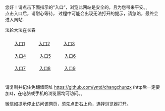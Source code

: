 您好！请点击下面指示的“入口”，浏览此网站是安全的，且为您带来平安。。 <br/>
点击入口后，请耐心等待， 过程中可能会出现无法打开的提示，请忽略，最终会进入网站. </br>

法轮大法在长春<br/>
<div style="padding:10px"><a style="margin:20px" target="_blank" href="https://dkt8x8pl8a8ef.cloudfront.net/2Qpsp?svfszks" id="ccLink1" rel="nofollow">入口1</a> <a target="_blank" style="margin:20px" href="https://d29nt1l7c807d1.cloudfront.net/2Qpsp?njwfnta" id="ccLink2" rel="nofollow">入口2</a> <a style="margin:20px" target="_blank" href="https://d2xz1bqa75g9f1.cloudfront.net/2Qpsp?epwcobql" id="ccLink3" rel="nofollow">入口3</a></div>

<div style="padding:10px" ><a style="margin:20px" target="_blank" href="https://dkt8x8pl8a8ef.cloudfront.net/2Qpsp?svfszks" id="ccLink4" rel="nofollow">入口4</a> <a style="margin:20px" href="https://d29nt1l7c807d1.cloudfront.net/2Qpsp?njwfnta" target="_blank" id="ccLink5" rel="nofollow">入口5</a> <a style="margin:20px" href="https://d2xz1bqa75g9f1.cloudfront.net/2Qpsp?epwcobql" target="_blank" id="ccLink6" rel="nofollow">入口6</a></div>

<div style="padding:10px"><a style="margin:20px" target="_blank" href="https://dkt8x8pl8a8ef.cloudfront.net/2Qpsp?svfszks" id="ccLink7" rel="nofollow">入口7</a> <a style="margin:20px" href="https://d29nt1l7c807d1.cloudfront.net/2Qpsp?njwfnta" target="_blank" id="ccLink8" rel="nofollow">入口8</a> <a style="margin:20px" target="_blank" href="https://d2xz1bqa75g9f1.cloudfront.net/2Qpsp?epwcobql" id="ccLink9" rel="nofollow">入口9</a></div>

<br/>



请复制并记住免翻墙网址 https://github.com/yntd/changchunzx (http后一定要加s)，在电脑或手机的浏览器均可访问。。<br/>

微信如提示停止访问该网页，须先点击右上角，选择浏览器打开。
